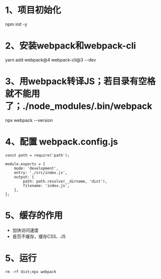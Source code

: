 # 1、项目初始化
npm init -y
# 2、安装webpack和webpack-cli
yarn add webpack@4 webpack-cli@3 --dev
# 3、用webpack转译JS；若目录有空格就不能用了；./node_modules/.bin/webpack
npx webpack --version 
# 4、配置 webpack.config.js
```
const path = require('path');

module.exports = {
    mode: 'development',
    entry: './src/index.js',
    output: {
        path: path.resolve(__dirname, 'dist'),
        filename: 'index.js',
    },
};
```
# 5、缓存的作用
- 加快访问速度
- 首页不缓存，缓存CSS、JS

# 5、运行
```
rm -rf dist;npx webpack
```
